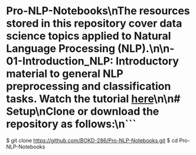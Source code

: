 # Pro-NLP-Notebooks\nThe resources stored in this repository cover data science topics applied to Natural Language Processing (NLP).\n\n- **01-Introduction_NLP:** Introductory material to general NLP preprocessing and classification tasks. Watch the tutorial [here](https://www.youtube.com/watch?v=o1Bb7G4szQQ&t=2568s)\n\n# Setup\nClone or download the repository as follows:\n```
$ git clone https://github.com/BOKD-286/Pro-NLP-Notebooks.git
$ cd Pro-NLP-Notebooks
```\n\n# Citing the Notebooks:\nWhen referencing these notebooks, use the following citation: 'Introduction to NLP with Sentiment Analysis, July 2020, URL: https://github.com/BOKD-286/Pro-NLP-Notebooks'.